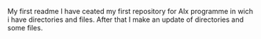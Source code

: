  My first readme
I have ceated my first repository for Alx programme in wich i have directories and files. 
After that I make an update of directories and some files.
